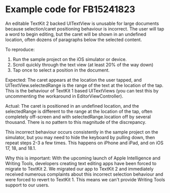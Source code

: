 # Example code for FB15241823

An editable TextKit 2 backed UITextView is unusable for large documents because selection/caret positioning behaviour is incorrect. The user will tap a word to begin editing, but the caret will be shown in an undefined location, often dozens of paragraphs below the selected content. 

To reproduce:
1. Run the sample project on the iOS simulator or device.
2. Scroll quickly through the text view (at least 20% of the way down)
3. Tap once to select a position in the document.

Expected:
The caret appears at the location the user tapped, and UITextView.selectedRange is the range of the text at the location of the tap. This is the behaviour of TextKit 1 based UITextViews (you can test this by uncommenting the workaround in EditorViewController).

Actual:
The caret is positioned in an undefined location, and the selectedRange is different to the range at the location of the tap, often completely off-screen and with selectedRange.location off by several thousand. There is no pattern to this magnitude of the discrepancy. 

This incorrect behaviour occurs consistently in the sample project on the simulator, but you may need to hide the keyboard by pulling down, then repeat steps 2-3 a few times. This happens on iPhone and iPad, and on iOS 17, 18, and 18.1. 

Why this is important:
With the upcoming launch of Apple Intelligence and Writing Tools, developers creating text editing apps have been forced to migrate to TextKit 2. We migrated our app to TextKit 2 and immediately received numerous complaints about this incorrect selection behaviour and were forced to revert to TextKit 1. This means we can't provide Writing Tools support to our users.
